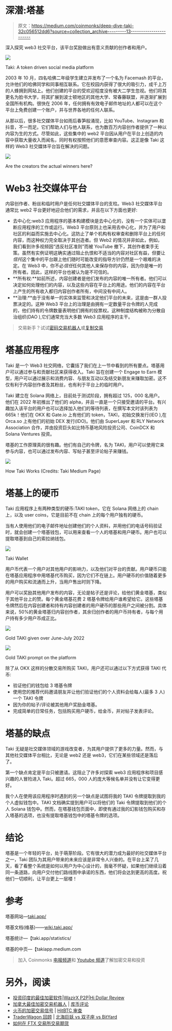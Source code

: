 # 深潜:塔基

> 原文：<https://medium.com/coinmonks/deep-dive-taki-32c056512dd6?source=collection_archive---------13----------------------->

深入探究 web3 社交平台，该平台奖励做出有意义贡献的创作者和用户。

![](img/c473d017e684ebd94e0601117ede481b.png)

Taki: A token driven social media platform

2003 年 10 月，四名哈佛二年级学生建立并发布了一个名为 Facemash 的平台，允许他们的哈佛同学和同事相互联系。它在校园内获得了很大的吸引力，成千上万的人蜂拥到网站上。他们创建的平台的受欢迎程度没有被大二学生忽视。他们将其更名为脸书大学，将其扩展到波士顿地区的其他大学、常春藤联盟，并逐渐扩展到全国所有机构。很快在 2006 年，任何拥有有效电子邮件地址的人都可以在这个平台上免费创建一个账户，并与世界各地的任何人联系。

从那以后，很多社交媒体平台如雨后春笋般涌现，比如 YouTube、Instagram 和抖音，不一而足。它们帮助人们与他人联系，也为数百万内容创作者提供了一种以内容为生的方式。尽管如此，这些集中的 web2 平台因从用户在平台上创造的内容中获取大量收入而闻名，同时有权按照他们的意愿审查内容。这正是像 Taki 这样的 Web3 社交媒体平台旨在解决的问题。

![](img/da743ba3e508c34209c61aab40d786ef.png)

Are the creators the actual winners here?

# Web3 社交媒体平台

内容创作者、粉丝和临时用户是任何社交媒体平台的支柱。Web3 社交媒体平台通常比 web2 平台更好地迎合他们的需求，并且在以下方面也更好:

*   去中心化:web3 应用程序的基本构建模块是去中心化的，没有一个实体可以垄断应用程序的工作或运行。Web3 平台原则上也采用去中心化，并为了用户和社区的利益而实施去中心化。这防止了单个机构有权审查和删除平台上的任何内容，而这种权力完全取决于其创造者。但 Web2 的情况并非如此，例如，我们看到许多视频因“违反社区准则”而被 YouTube 撤下，其创作者束手无策。虽然有实例证明这确实通过阻止仇恨和不适当的内容对社区有益，但要让*信托*这个集中的平台跟上他们随时可能改变的指导方针仍然是一个艰难的决定。在 Web3 中，你不必*信任*任何其他人来保存你的内容，因为你是唯一的所有者。因此，这样的平台也被认为是不可信的。
*   **所有权:**如前所述，内容创建者是他们发布的内容的唯一所有者。他们可以决定如何处理他们的内容，以及这些内容在平台上的用途。他们的内容在平台上产生的所有收入都归内容创作者所有，中间没有中间人。
*   **治理:**由于没有单一的实体来监管和决定他们平台的未来，这是由一群人投票决定的。这种 Web3 平台上的治理是由拥有一定数量平台令牌的人完成的，他们持有的令牌数量表明他们拥有的投票权。这种制度结构被称为分散自治组织(DAO ),它们通常充当大多数 Web3 应用程序的主干。

> 交易新手？试试[密码交易机器人](/coinmonks/crypto-trading-bot-c2ffce8acb2a)或[复制交易](/coinmonks/top-10-crypto-copy-trading-platforms-for-beginners-d0c37c7d698c)

# 塔基应用程序

Taki 是一个 Web3 社交网络，它囊括了我们在上一节中看到的所有要点。塔基用户可以通过参与和贡献社区来获得收入。Taki 旨在创建一个 Engage to Earn 模型，用户可以通过展示和消费内容、与朋友互动以及结交新朋友来赚取加密。这不仅有利于内容创作者及其粉丝，也有利于平台上的临时用户。

Taki 建立在 Solana 网络上，目前处于测试阶段，拥有超过 125，000 名用户。他们在 2022 年初推出了他们的 alpha，并且一直是一个只接受邀请的平台。有兴趣加入该平台的用户也可以选择加入他们的等待列表，在撰写本文时该列表为 665k！他们在 OKX 和 Gate.io 上有他们的 token，TAKI，初始交换发行(IEO ),在 Orca.so 上有他们的初始 DEX 发行(IDO)。他们由 SuperLayer 和 RLY Network Association 合作，并由投资巨头如比特币基地风险投资公司、CoinDCX 和 Solana Ventures 投资。

塔基的工作原理真的很有趣。他们有自己的令牌，名为 TAKI，用户可以使用它来参与内容，也可以通过发布内容、写帖子甚至评论帖子来赚钱。

![](img/dee3c9875c3fe8e5f37175362a74ea6f.png)

How Taki Works (Credits: Taki Medium Page)

# 塔基上的硬币

Taki 应用程序上有两种类型的硬币:TAKI token，它在 Solana 网络上的 chain 上，以及 user coins，它是目前不在 chain 上的每个用户独有的硬币。

当有人使用他们的电子邮件地址创建他们的个人资料，并用他们的电话号码验证时，就会创建一个塔基钱包，可以用来查看一个人的塔基和用户硬币。用户也可以提取塔基到自己的索拉纳钱包。

![](img/534919cde335251f4017fc5a20c164f9.png)

Taki Wallet

用户币代表一个用户对其他用户的影响力，以及他们对平台的贡献。用户硬币只能在塔基应用程序中用塔基代币购买，因为它们不在链上。用户硬币的价值随着更多的用户购买和流通而上升，当用户售出时则下降。

用户可以奖励其他用户发布的内容，无论是帖子还是评论，给他们黄金塔基，类似于其他平台上的赞。每个黄金塔基花费 2 塔基令牌给用户谁希望给它。这些塔基令牌然后在内容创建者和持有内容创建者的用户硬币的那些用户之间被分割。具体来说，50%的黄金塔基归内容创作者，其余归创作者的用户币持有者，与每个用户持有多少用户币成正比。

![](img/7bfc1ac2e6f9ff0a7ddfce93ac48af9c.png)

Gold TAKI given over June-July 2022

![](img/0bfedbe1f987b801390bf5e695dafab9.png)

Gold TAKI prompt on the platform

除了从 OKX 这样的分散交易所购买 TAKI，用户还可以通过以下方式获得 TAKI 代币:

*   验证他们的钱包给 3 塔基令牌
*   使用您的推荐代码邀请朋友并让他们验证他们的个人资料会给每人(最多 3 人)一个 TAKI 令牌
*   因为你的帖子/评论被其他用户奖励金塔基。
*   完成简单的日常任务，包括购买用户硬币，给金币，并对帖子发表评论。

# 塔基的缺点

Taki 无疑是社交媒体领域的游戏改变者，为其用户提供了更多的力量。然而，与其他社交媒体平台相比，无论是 web2 还是 web3，它们在某些领域还是落后了。

第一个缺点肯定是平台只被邀请。这阻止了许多对探索 web3 应用程序和项目感兴趣的人冒险进入 Taki。超过 665，000 人的庞大等候名单并没有让它变得更好。

我个人在使用该应用程序时遇到的另一个缺点是试图将我的 TAKI 令牌提取到我的个人虚拟钱包中。TAKI 文档确实提到用户可以将他们的 Taki 令牌提取到他们的个人 Solana 钱包中。然而，在塔基钱包页面中，即使有通过我的幻影钱包购买和存入塔基的选项，也没有提取塔基钱包中的塔基令牌的选项。

# 结论

塔基是一个年轻的平台，处于萌芽阶段。它有很大的潜力成为最好的社交媒体平台之一，Taki 团队为其用户带来的未来应该是非常令人兴奋的。在平台上呆了几天，看了看整个系统是如何以用户为中心设计的，我毫不怀疑，如果他们继续沿着同一条道路，向用户交付他们路线图中承诺的东西，他们将会达到更高的高度。祝他们一切顺利，让平台更上一层楼！

# 参考

塔基网站—[taki.app/](http://taki.app)

塔基文档(维基)——[wiki.taki.app/](https://wiki.taki.app/)

塔基统计—【taki.app/statistics/ 

塔基的中页—【takiapp.medium.com 

> 加入 Coinmonks [电报频道](https://t.me/coincodecap)和 [Youtube 频道](https://www.youtube.com/c/coinmonks/videos)了解加密交易和投资

# 另外，阅读

*   [投资印度的最佳加密软件](https://coincodecap.com/best-crypto-to-invest-in-india-in-2021)|[WazirX P2P](https://coincodecap.com/wazirx-p2p)|[Hi Dollar Review](https://coincodecap.com/hi-dollar-review)
*   [加拿大最佳加密交易机器人](https://coincodecap.com/5-best-crypto-trading-bots-in-canada) | [库币评论](https://coincodecap.com/kucoin-review)
*   [火币的加密交易信号](https://coincodecap.com/huobi-crypto-trading-signals) | [HitBTC 审查](/coinmonks/hitbtc-review-c5143c5d53c2)
*   [TraderWagon 回顾](https://coincodecap.com/traderwagon-review) | [北海巨妖 vs 双子座 vs BitYard](https://coincodecap.com/kraken-vs-gemini-vs-bityard)
*   [如何在 FTX 交易所交易期货](https://coincodecap.com/ftx-futures-trading)